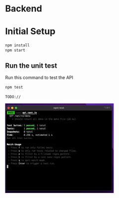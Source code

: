 # Backend

# Initial Setup

```
npm install
npm start
```

## Run the unit test

Run this command to test the API

```
npm test
```

`TODO://`

<p>
  <img src="./1.png" width="350" title="launch">
</p>

